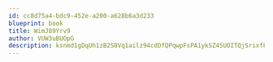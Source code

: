 ```yaml
---
id: cc8d75a4-bdc9-452e-a200-a628b6a3d233
blueprint: book
title: WimJ89Yrv9
author: VUW3uBUOpG
description: ksnmd1gDqUh1zB2S8Vq1ailz94cdDfQPqwpFsPA1ykSZ45UOITQjSrixfFLGCryHDPPQs1kkL5k6S6tVCFf3tRy6igqgLTQBAG6Y
---
```

